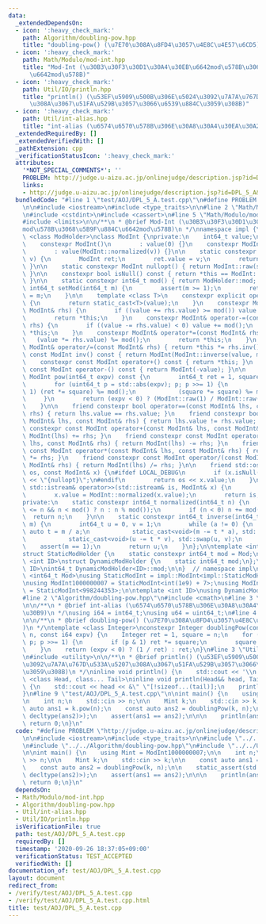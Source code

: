 ```yaml
---
data:
  _extendedDependsOn:
  - icon: ':heavy_check_mark:'
    path: Algorithm/doubling-pow.hpp
    title: "doubling-pow() (\u7E70\u308A\u8FD4\u3057\u4E8C\u4E57\u6CD5)"
  - icon: ':heavy_check_mark:'
    path: Math/Modulo/mod-int.hpp
    title: "Mod-Int (\u30B3\u30F3\u30D1\u30A4\u30EB\u6642mod\u578B\u3068\u5B9F\u884C\
      \u6642mod\u578B)"
  - icon: ':heavy_check_mark:'
    path: Util/IO/println.hpp
    title: "println() (\u53EF\u5909\u500B\u306E\u5024\u3092\u7A7A\u767D\u533A\u5207\
      \u308A\u3067\u51FA\u529B\u3057\u3066\u6539\u884C\u3059\u308B)"
  - icon: ':heavy_check_mark:'
    path: Util/int-alias.hpp
    title: "int-alias (\u6574\u6570\u578B\u306E\u30A8\u30A4\u30EA\u30A2\u30B9)"
  _extendedRequiredBy: []
  _extendedVerifiedWith: []
  _pathExtension: cpp
  _verificationStatusIcon: ':heavy_check_mark:'
  attributes:
    '*NOT_SPECIAL_COMMENTS*': ''
    PROBLEM: http://judge.u-aizu.ac.jp/onlinejudge/description.jsp?id=DPL_5_A&lang=ja
    links:
    - http://judge.u-aizu.ac.jp/onlinejudge/description.jsp?id=DPL_5_A&lang=ja
  bundledCode: "#line 1 \"test/AOJ/DPL_5_A.test.cpp\"\n#define PROBLEM \"http://judge.u-aizu.ac.jp/onlinejudge/description.jsp?id=DPL_5_A&lang=ja\"\
    \n\n#include <iostream>\n#include <type_traits>\n\n#line 2 \"Math/Modulo/mod-int.hpp\"\
    \n#include <cstdint>\n#include <cassert>\n#line 5 \"Math/Modulo/mod-int.hpp\"\n\
    #include <limits>\n\n/**\n * @brief Mod-Int (\u30B3\u30F3\u30D1\u30A4\u30EB\u6642\
    mod\u578B\u3068\u5B9F\u884C\u6642mod\u578B)\n */\nnamespace impl {\n\ntemplate\
    \ <class ModHolder>\nclass ModInt {\nprivate:\n    int64_t value;\n\npublic:\n\
    \    constexpr ModInt()\n        : value(0) {}\n    constexpr ModInt(int64_t v)\n\
    \        : value(ModInt::normalized(v)) {}\n\n    static constexpr ModInt raw(int64_t\
    \ v) {\n        ModInt ret;\n        ret.value = v;\n        return ret;\n   \
    \ }\n\n    static constexpr ModInt nullopt() { return ModInt::raw(std::numeric_limits<int64_t>::min());\
    \ }\n\n    constexpr bool isNull() const { return *this == ModInt::nullopt();\
    \ }\n\n    static constexpr int64_t mod() { return ModHolder::mod; }\n\n    static\
    \ int64_t setMod(int64_t m) {\n        assert(m >= 1);\n        return ModHolder::mod\
    \ = m;\n    }\n\n    template <class T>\n    constexpr explicit operator T() const\
    \ {\n        return static_cast<T>(value);\n    }\n    constexpr ModInt& operator+=(const\
    \ ModInt& rhs) {\n        if ((value += rhs.value) >= mod()) value -= mod();\n\
    \        return *this;\n    }\n    constexpr ModInt& operator-=(const ModInt&\
    \ rhs) {\n        if ((value -= rhs.value) < 0) value += mod();\n        return\
    \ *this;\n    }\n    constexpr ModInt& operator*=(const ModInt& rhs) {\n     \
    \   (value *= rhs.value) %= mod();\n        return *this;\n    }\n    constexpr\
    \ ModInt& operator/=(const ModInt& rhs) { return *this *= rhs.inv(); }\n    constexpr\
    \ const ModInt inv() const { return ModInt(ModInt::inverse(value, mod())); }\n\
    \    constexpr const ModInt operator+() const { return *this; }\n    constexpr\
    \ const ModInt operator-() const { return ModInt(-value); }\n\n    constexpr const\
    \ ModInt pow(int64_t expv) const {\n        int64_t ret = 1, square = value;\n\
    \        for (uint64_t p = std::abs(expv); p; p >>= 1) {\n            if (p &\
    \ 1) (ret *= square) %= mod();\n            (square *= square) %= mod();\n   \
    \     }\n        return (expv < 0) ? (ModInt::raw(1) / ModInt::raw(ret)) : ModInt::raw(ret);\n\
    \    }\n\n    friend constexpr bool operator==(const ModInt& lhs, const ModInt&\
    \ rhs) { return lhs.value == rhs.value; }\n    friend constexpr bool operator!=(const\
    \ ModInt& lhs, const ModInt& rhs) { return lhs.value != rhs.value; }\n    friend\
    \ constexpr const ModInt operator+(const ModInt& lhs, const ModInt& rhs) { return\
    \ ModInt(lhs) += rhs; }\n    friend constexpr const ModInt operator-(const ModInt&\
    \ lhs, const ModInt& rhs) { return ModInt(lhs) -= rhs; }\n    friend constexpr\
    \ const ModInt operator*(const ModInt& lhs, const ModInt& rhs) { return ModInt(lhs)\
    \ *= rhs; }\n    friend constexpr const ModInt operator/(const ModInt& lhs, const\
    \ ModInt& rhs) { return ModInt(lhs) /= rhs; }\n\n    friend std::ostream& operator<<(std::ostream&\
    \ os, const ModInt& x) {\n#ifdef LOCAL_DEBUG\n        if (x.isNull()) return os\
    \ << \"{nullopt}\";\n#endif\n        return os << x.value;\n    }\n\n    friend\
    \ std::istream& operator>>(std::istream& is, ModInt& x) {\n        is >> x.value;\n\
    \        x.value = ModInt::normalized(x.value);\n        return is;\n    }\n\n\
    private:\n    static constexpr int64_t normalized(int64_t n) {\n        n = (-mod()\
    \ <= n && n < mod() ? n : n % mod());\n        if (n < 0) n += mod();\n      \
    \  return n;\n    }\n\n    static constexpr int64_t inverse(int64_t a, int64_t\
    \ m) {\n        int64_t u = 0, v = 1;\n        while (a != 0) {\n            const\
    \ auto t = m / a;\n            static_cast<void>(m -= t * a), std::swap(m, a);\n\
    \            static_cast<void>(u -= t * v), std::swap(u, v);\n        }\n    \
    \    assert(m == 1);\n        return u;\n    }\n};\n\ntemplate <int64_t Mod>\n\
    struct StaticModHolder {\n    static constexpr int64_t mod = Mod;\n};\n\ntemplate\
    \ <int ID>\nstruct DynamicModHolder {\n    static int64_t mod;\n};\ntemplate <int\
    \ ID>\nint64_t DynamicModHolder<ID>::mod;\n\n}  // namespace impl\n\ntemplate\
    \ <int64_t Mod>\nusing StaticModInt = impl::ModInt<impl::StaticModHolder<Mod>>;\n\
    \nusing ModInt1000000007 = StaticModInt<int(1e9) + 7>;\nusing ModInt998244353\
    \ = StaticModInt<998244353>;\n\ntemplate <int ID>\nusing DynamicModInt = impl::ModInt<impl::DynamicModHolder<ID>>;\n\
    #line 2 \"Algorithm/doubling-pow.hpp\"\n#include <cmath>\n#line 3 \"Util/int-alias.hpp\"\
    \n\n/**\n * @brief int-alias (\u6574\u6570\u578B\u306E\u30A8\u30A4\u30EA\u30A2\
    \u30B9)\n */\nusing i64 = int64_t;\nusing u64 = uint64_t;\n#line 4 \"Algorithm/doubling-pow.hpp\"\
    \n\n/**\n * @brief doubling-pow() (\u7E70\u308A\u8FD4\u3057\u4E8C\u4E57\u6CD5\
    )\n */\ntemplate <class Integer>\nconstexpr Integer doublingPow(const Integer&\
    \ n, const i64 expv) {\n    Integer ret = 1, square = n;\n    for (u64 p = std::abs(expv);\
    \ p; p >>= 1) {\n        if (p & 1) ret *= square;\n        square *= square;\n\
    \    }\n    return (expv < 0) ? (1 / ret) : ret;\n}\n#line 3 \"Util/IO/println.hpp\"\
    \n#include <utility>\n\n/**\n * @brief println() (\u53EF\u5909\u500B\u306E\u5024\
    \u3092\u7A7A\u767D\u533A\u5207\u308A\u3067\u51FA\u529B\u3057\u3066\u6539\u884C\
    \u3059\u308B)\n */\ninline void println() {\n    std::cout << '\\n';\n}\ntemplate\
    \ <class Head, class... Tail>\ninline void println(Head&& head, Tail&&... tail)\
    \ {\n    std::cout << head << &\" \"[!sizeof...(tail)];\n    println(std::forward<Tail>(tail)...);\n\
    }\n#line 9 \"test/AOJ/DPL_5_A.test.cpp\"\n\nint main() {\n    using Mint = ModInt1000000007;\n\
    \n    int n;\n    std::cin >> n;\n\n    Mint k;\n    std::cin >> k;\n\n    const\
    \ auto ans1 = k.pow(n);\n    const auto ans2 = doublingPow(k, n);\n\n    static_assert(std::is_same_v<decltype(ans1),\
    \ decltype(ans2)>);\n    assert(ans1 == ans2);\n\n\n    println(ans1);\n\n   \
    \ return 0;\n}\n"
  code: "#define PROBLEM \"http://judge.u-aizu.ac.jp/onlinejudge/description.jsp?id=DPL_5_A&lang=ja\"\
    \n\n#include <iostream>\n#include <type_traits>\n\n#include \"../../Math/Modulo/mod-int.hpp\"\
    \n#include \"../../Algorithm/doubling-pow.hpp\"\n#include \"../../Util/IO/println.hpp\"\
    \n\nint main() {\n    using Mint = ModInt1000000007;\n\n    int n;\n    std::cin\
    \ >> n;\n\n    Mint k;\n    std::cin >> k;\n\n    const auto ans1 = k.pow(n);\n\
    \    const auto ans2 = doublingPow(k, n);\n\n    static_assert(std::is_same_v<decltype(ans1),\
    \ decltype(ans2)>);\n    assert(ans1 == ans2);\n\n\n    println(ans1);\n\n   \
    \ return 0;\n}\n"
  dependsOn:
  - Math/Modulo/mod-int.hpp
  - Algorithm/doubling-pow.hpp
  - Util/int-alias.hpp
  - Util/IO/println.hpp
  isVerificationFile: true
  path: test/AOJ/DPL_5_A.test.cpp
  requiredBy: []
  timestamp: '2020-09-26 18:37:05+09:00'
  verificationStatus: TEST_ACCEPTED
  verifiedWith: []
documentation_of: test/AOJ/DPL_5_A.test.cpp
layout: document
redirect_from:
- /verify/test/AOJ/DPL_5_A.test.cpp
- /verify/test/AOJ/DPL_5_A.test.cpp.html
title: test/AOJ/DPL_5_A.test.cpp
---
```

